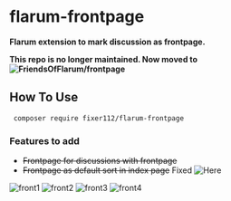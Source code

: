 # flarum-frontpage

**Flarum extension to mark discussion as frontpage.**



**This repo is no longer maintained. Now moved to ![FriendsOfFlarum/frontpage](https://github.com/FriendsOfFlarum/frontpage)**




## How To Use

```
 composer require fixer112/flarum-frontpage
```

### Features to add

* ~~Frontpage for discussions with frontpage~~
* ~~Frontpage as default sort in index page~~  Fixed ![Here](https://github.com/FriendsOfFlarum/frontpage/pull/11)


![front1](https://user-images.githubusercontent.com/25584514/39542395-573a731e-4e40-11e8-9bab-5bfdcbdf9303.PNG)
![front2](https://user-images.githubusercontent.com/25584514/39542400-60b67992-4e40-11e8-93de-0ce9b01d8418.PNG)
![front3](https://user-images.githubusercontent.com/25584514/39542412-686d2a78-4e40-11e8-8ab5-9b96f06ac094.PNG)
![front4](https://user-images.githubusercontent.com/25584514/39545111-12eb95d2-4e48-11e8-8fb9-d33d25021f8b.PNG)
